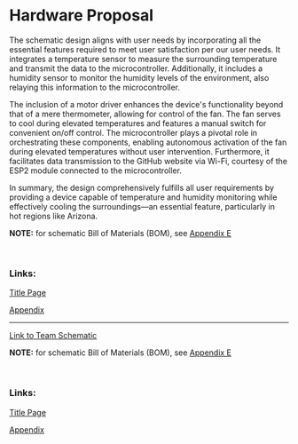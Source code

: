 <!--
Ask team for summaries for this page
-->

# Hardware Proposal

The schematic design aligns with user needs by incorporating all the essential features required to meet user satisfaction per our user needs. It integrates a temperature sensor to measure the surrounding temperature and transmit the data to the microcontroller. Additionally, it includes a humidity sensor to monitor the humidity levels of the environment, also relaying this information to the microcontroller. 

The inclusion of a motor driver enhances the device's functionality beyond that of a mere thermometer, allowing for control of the fan. The fan serves to cool during elevated temperatures and features a manual switch for convenient on/off control. The microcontroller plays a pivotal role in orchestrating these components, enabling autonomous activation of the fan during elevated temperatures without user intervention. Furthermore, it facilitates data transmission to the GitHub website via Wi-Fi, courtesy of the ESP2 module connected to the microcontroller. 

In summary, the design comprehensively fulfills all user requirements by providing a device capable of temperature and humidity monitoring while effectively cooling the surroundings—an essential feature, particularly in hot regions like Arizona.

__NOTE:__ for schematic Bill of Materials (BOM), see [Appendix E](Appendix/AppendixMain.md#bill-of-materials)

<br>

### Links:

[Title Page](index.md)

[Appendix](/Appendix/AppendixMain.md)

---

[Link to Team Schematic](TeamSchematic.pdf)

<object data="TeamSchematic.pdf" width="647" height="1000" type='application/pdf'>

__NOTE:__ for schematic Bill of Materials (BOM), see [Appendix E](Appendix/AppendixMain.md#bill-of-materials)

<br>

### Links:

[Title Page](index.md)

[Appendix](/Appendix/AppendixMain.md)